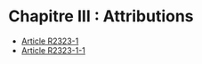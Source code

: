 # Chapitre III : Attributions

* [Article R2323-1](./LEGIARTI000028435197.md)
* [Article R2323-1-1](./LEGIARTI000028425821.md)
